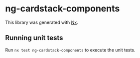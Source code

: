 # ng-cardstack-components

This library was generated with [Nx](https://nx.dev).

## Running unit tests

Run `nx test ng-cardstack-components` to execute the unit tests.
